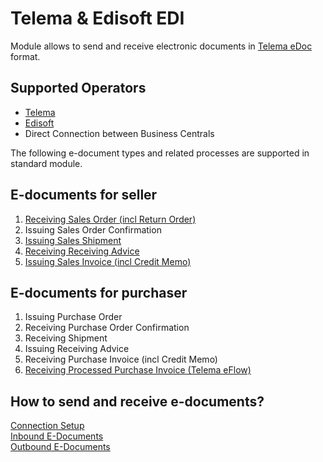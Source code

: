 ---
---
# Telema & Edisoft EDI

Module allows to send and receive electronic documents in [Telema eDoc](https://telema.ee/telema-edoc/) format.  

## Supported Operators
- [Telema](https://telema.ee/)
- [Edisoft](https://ediweb.com/)
- Direct Connection between Business Centrals

The following e-document types and related processes are supported in standard module.

## E-documents for seller

1.  [Receiving Sales Order (incl Return Order)](seller-edocuments#receive-sales-order-or-sales-return-order)
2.  Issuing Sales Order Confirmation
3.  [Issuing Sales Shipment](seller-edocuments#issue-sales-shipment)
4.  [Receiving Receiving Advice](seller-edocuments#receive-receiving-advice)
5.  [Issuing Sales Invoice (incl Credit Memo)](seller-edocuments#issue-sales-invoice-incl-credit-memo)

## E-documents for purchaser

1.  Issuing Purchase Order
2.  Receiving Purchase Order Confirmation
3.  Receiving Shipment
4.  Issuing Receiving Advice
5.  Receiving Purchase Invoice (incl Credit Memo)
6.  [Receiving Processed Purchase Invoice (Telema eFlow)](eflow-purch-invoice)

## How to send and receive e-documents?

[Connection Setup](telema-setup)  
[Inbound E-Documents](inbound-edocuments)  
[Outbound E-Documents](outbound-edocuments)  
